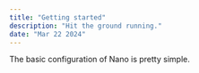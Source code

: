 ```yaml
---
title: "Getting started"
description: "Hit the ground running."
date: "Mar 22 2024"
---
```


The basic configuration of Nano is pretty simple.
